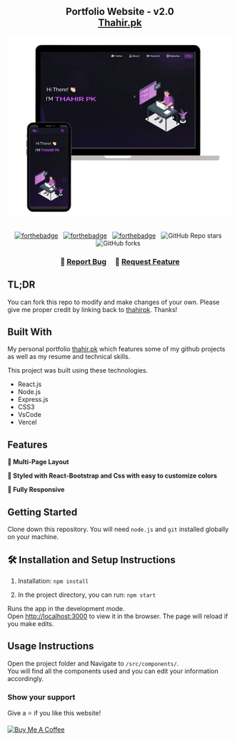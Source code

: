 <h2 align="center">
  Portfolio Website - v2.0<br/>
  <a href="https://thahir.github.io" target="_blank">Thahir.pk</a>
</h2>
<div align="center">
  <img alt="Demo" src="./Images/readme-img1.png" />
</div>

<br/>  

<center>

[![forthebadge](https://forthebadge.com/images/badges/built-with-love.svg)](https://forthebadge.com) &nbsp;
[![forthebadge](https://forthebadge.com/images/badges/made-with-javascript.svg)](https://forthebadge.com) &nbsp;
[![forthebadge](https://forthebadge.com/images/badges/open-source.svg)](https://forthebadge.com) &nbsp;
![GitHub Repo stars](https://img.shields.io/github/stars/thahirpk/Portfolio?color=red&logo=github&style=for-the-badge) &nbsp;
![GitHub forks](https://img.shields.io/github/forks/thahirpk/Portfolio?color=red&logo=github&style=for-the-badge) &nbsp;

</center>

<h3 align="center">
    🔹
    <a href="https://github.com/thahirpk/thahir_portfolio">Report Bug</a> &nbsp; &nbsp;
    🔹
    <a href="https://github.com/thahirpk/thahir_portfolio">Request Feature</a>
</h3>

## TL;DR

You can fork this repo to modify and make changes of your own. Please give me proper credit by linking back to [thahirpk](https://github.com/thahirpk/thahir_portfolio). Thanks!

## Built With

My personal portfolio <a href="https://thahir.github.io" target="_blank">thahir.pk</a> which features some of my github projects as well as my resume and technical skills.<br/>

This project was built using these technologies.

- React.js
- Node.js
- Express.js
- CSS3
- VsCode
- Vercel

## Features

**📖 Multi-Page Layout**

**🎨 Styled with React-Bootstrap and Css with easy to customize colors**

**📱 Fully Responsive**

## Getting Started

Clone down this repository. You will need `node.js` and `git` installed globally on your machine.

## 🛠 Installation and Setup Instructions

1. Installation: `npm install`

2. In the project directory, you can run: `npm start`

Runs the app in the development mode.\
Open [http://localhost:3000](http://localhost:3000) to view it in the browser.
The page will reload if you make edits.

## Usage Instructions

Open the project folder and Navigate to `/src/components/`. <br/>
You will find all the components used and you can edit your information accordingly.

### Show your support

Give a ⭐ if you like this website!

<a href="thahir.github.io" target="_blank"><img src="https://cdn.buymeacoffee.com/buttons/v2/default-violet.png" alt="Buy Me A Coffee" height= "60px" width= "217px" ></a>
